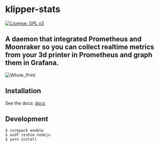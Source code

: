 # klipper-stats

[![License: GPL v3](https://img.shields.io/badge/License-GPLv3-blue.svg)](LICENSE)

## A daemon that integrated Prometheus and Moonraker so you can collect realtime metrics from your 3d printer in Prometheus and graph them in Grafana.

![Whole_Print](https://user-images.githubusercontent.com/13251/192161636-81b97e61-9683-452d-859a-38eb78e95b8d.png)

## Installation

See the docs: [docs](./docs)

## Development

```bashs
$ corepack enable
$ asdf reshim nodejs
$ yarn install
```
